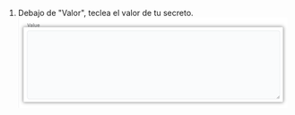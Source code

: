 1. Debajo de "Valor", teclea el valor de tu secreto. ![Caja de texto de "Valor"](/assets/images/help/settings/codespaces-secret-value-field.png)
